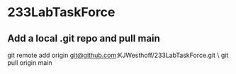 # 233LabTaskForce

## Add a local .git repo and pull main
git remote add origin git@github.com:KJWesthoff/233LabTaskForce.git \\
git pull origin main

